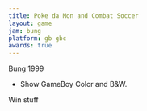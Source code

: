```yaml
---
title: Poke da Mon and Combat Soccer
layout: game
jam: bung
platform: gb gbc
awards: true
---
```


Bung 1999

* Show GameBoy Color and B&W.

Win stuff
